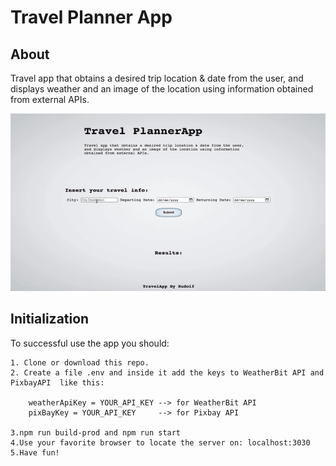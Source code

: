 # Travel Planner App

## About


Travel app that obtains a desired trip location & date from the user, and displays weather and an image of the location using information obtained from external APIs. 

![](example.gif)

## Initialization 

To successful use the app you should:

    1. Clone or download this repo.
    2. Create a file .env and inside it add the keys to WeatherBit API and PixbayAPI  like this:

        weatherApiKey = YOUR_API_KEY --> for WeatherBit API
        pixBayKey = YOUR_API_KEY     --> for Pixbay API

    3.npm run build-prod and npm run start 
    4.Use your favorite browser to locate the server on: localhost:3030 
    5.Have fun!


